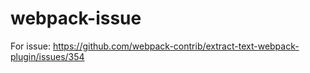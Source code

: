 # webpack-issue
For issue: https://github.com/webpack-contrib/extract-text-webpack-plugin/issues/354
